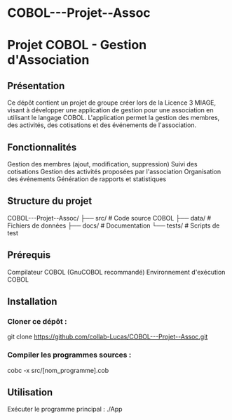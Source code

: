 # COBOL---Projet--Assoc
# Projet COBOL - Gestion d'Association
## Présentation
Ce dépôt contient un projet de groupe créer lors de la Licence 3 MIAGE,  visant à développer une application de gestion pour une association en utilisant le langage COBOL.
L'application permet la gestion des membres, des activités, des cotisations et des événements de l'association.

## Fonctionnalités

Gestion des membres (ajout, modification, suppression)
Suivi des cotisations
Gestion des activités proposées par l'association
Organisation des événements
Génération de rapports et statistiques

## Structure du projet
COBOL---Projet--Assoc/
├── src/              # Code source COBOL
├── data/             # Fichiers de données
├── docs/             # Documentation
└── tests/            # Scripts de test

## Prérequis
Compilateur COBOL (GnuCOBOL recommandé)
Environnement d'exécution COBOL

## Installation

### Cloner ce dépôt :
git clone https://github.com/collab-Lucas/COBOL---Projet--Assoc.git

### Compiler les programmes sources :
cobc -x src/[nom_programme].cob


## Utilisation
Exécuter le programme principal :
./App
